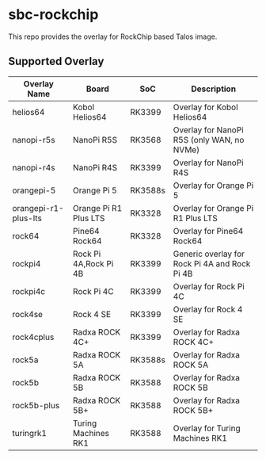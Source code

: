 # sbc-rockchip

This repo provides the overlay for RockChip based Talos image.

## Supported Overlay

| Overlay Name         | Board                 | SoC     | Description                                   |
| -------------------- | --------------------- | ------- | --------------------------------------------- |
| helios64             | Kobol Helios64        | RK3399  | Overlay for Kobol Helios64                    |
| nanopi-r5s           | NanoPi R5S            | RK3568  | Overlay for NanoPi R5S (only WAN, no NVMe)    |
| nanopi-r4s           | NanoPi R4S            | RK3399  | Overlay for NanoPi R4S                        |
| orangepi-5           | Orange Pi 5           | RK3588s | Overlay for Orange Pi 5                       |
| orangepi-r1-plus-lts | Orange Pi R1 Plus LTS | RK3328  | Overlay for Orange Pi R1 Plus LTS             |
| rock64               | Pine64 Rock64         | RK3328  | Overlay for Pine64 Rock64                     |
| rockpi4              | Rock Pi 4A,Rock Pi 4B | RK3399  | Generic overlay for Rock Pi 4A and Rock Pi 4B |
| rockpi4c             | Rock Pi 4C            | RK3399  | Overlay for Rock Pi 4C                        |
| rock4se              | Rock 4 SE             | RK3399  | Overlay for Rock 4 SE                         |
| rock4cplus           | Radxa ROCK 4C+        | RK3399  | Overlay for Radxa ROCK 4C+                    |
| rock5a               | Radxa ROCK 5A         | RK3588s | Overlay for Radxa ROCK 5A                     |
| rock5b               | Radxa ROCK 5B         | RK3588  | Overlay for Radxa ROCK 5B                     |
| rock5b-plus          | Radxa ROCK 5B+        | RK3588  | Overlay for Radxa ROCK 5B+                    |
| turingrk1            | Turing Machines RK1   | RK3588  | Overlay for Turing Machines RK1               |
